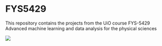 # FYS5429
This repository contains the projects from the UiO course FYS-5429 Advanced machine learning and data analysis for the physical sciences


![](https://github.com/Odin107/FYS5429/blob/main/Project_1_and_2/figures/Diffusion/u_time.gif)
